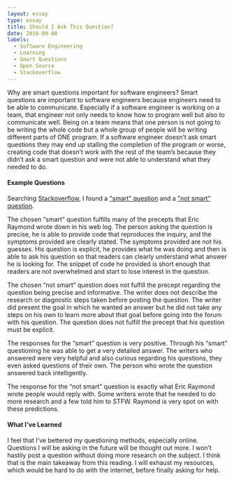 ```yaml
---
layout: essay
type: essay
title: Should I Ask This Question?
date: 2016-09-08
labels:
  - Software Engineering
  - Learning
  - Smart Questions
  - Open Source
  - Stackoverflow
---
```


Why are smart questions important for software engineers?  Smart questions are important to software engineers because engineers need to be able to communicate.  Especially if a software engineer is working on a team, that engineer not only needs to know how to program well but also to communicate well.  Being on a team means that one person is not going to be writing the whole code but a whole group of people will be writing different parts of ONE program.  If a software engineer doesn’t ask smart questions they may end up stalling the completion of the program or worse, creating code that doesn’t work with the rest of the team’s because they didn’t ask a smart question and were not able to understand what they needed to do.

<h4>Example Questions</h4>

Searching [Stackoverflow](http://stackoverflow.com), I found a ["smart" question](http://stackoverflow.com/questions/34147515/is-operator-behaves-unexpectedly-with-non-cached-integers) and a ["not smart" question](http://stackoverflow.com/questions/5457044/is-there-a-data-integrity-test-software/5457197#5457197).

The chosen “smart” question fulfills many of the precepts that Eric Raymond wrote down in his web log.  The person asking the question is precise, he is able to provide code that reproduces the inquiry, and the symptoms provided are clearly stated.  The symptoms provided are not his guesses.  His question is explicit, he provides what he was doing and then is able to ask his question so that readers can clearly understand what answer he is looking for.  The snippet of code he provided is short enough that readers are not overwhelmed and start to lose interest in the question.

The chosen “not smart” question does not fulfill the precept regarding the question being precise and informative.  The writer does not describe the research or diagnostic steps taken before posting the question.  The writer did present the goal in which he wanted an answer but he did not take any steps on his own to learn more about that goal before going into the forum with his question.  The question does not fulfill the precept that his question must be explicit.

The responses for the “smart” question is very positive.  Through his “smart” questioning he was able to get a very detailed answer.  The writers who answered were very helpful and also curious regarding his questions, they even asked questions of their own.  The person who wrote the question answered back intelligently.

The response for the “not smart” question is exactly what Eric Raymond wrote people would reply with.  Some writers wrote that he needed to do more research and a few told him to STFW.  Raymond is very spot on with these predictions.

<h4>What I've Learned</h4>

I feel that I’ve bettered my questioning methods, especially online.  Questions I will be asking in the future will be thought out more.  I won’t hastily post a question without doing more research on the subject.  I think that is the main takeaway from this reading.  I will exhaust my resources, which would be hard to do with the internet, before finally asking for help.
